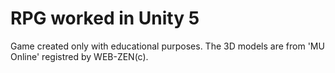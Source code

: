 # RPG worked in Unity 5
Game created only with educational purposes. The 3D models are from 'MU Online' registred by WEB-ZEN(c).